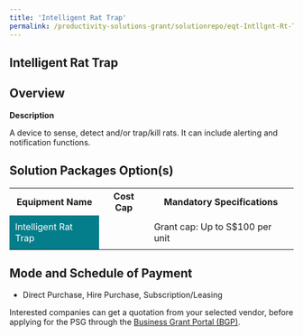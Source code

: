 ```yaml
---
title: 'Intelligent Rat Trap'
permalink: /productivity-solutions-grant/solutionrepo/eqt-Intllgnt-Rt-Trp-Pst-Mngmnt
---
```


## Intelligent Rat Trap

## Overview

**Description**

A device to sense, detect and/or trap/kill rats. It can include alerting and notification functions.

## Solution Packages Option(s)

<table>
<tr>
<th><b>Equipment Name</b></th>
<th><b>Cost Cap</b></th>
<th><b>Mandatory Specifications</b></th>
</tr>
<tr>
<td style='padding: 10px; background-color: #037E8A; color: #FFFFFF;'>Intelligent Rat Trap</td>
<td style='padding: 10px;'></td>
<td style='padding: 10px;'>Grant cap: Up to S$100 per unit</td>
</tr>
</table>

## Mode and Schedule of Payment

 - Direct Purchase, Hire Purchase, Subscription/Leasing

Interested companies can get a quotation from your selected vendor, before applying for the PSG through the <a href='https://www.businessgrants.gov.sg/' target='_blank' rel='noopener'>Business Grant Portal (BGP)</a>.

<script src="/jquery/resize-tables.js"></script>
